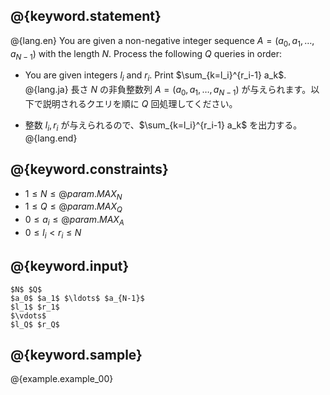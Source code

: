 ## @{keyword.statement}

@{lang.en}
You are given a non-negative integer sequence $A = (a_0, a_1, \ldots, a_{N-1})$ with the length $N$. Process the following $Q$ queries in order:

- You are given integers $l_i$ and $r_i$. Print $\sum_{k=l_i}^{r_i-1} a_k$.
@{lang.ja}
長さ $N$ の非負整数列 $A = (a_0, a_1, \ldots, a_{N-1})$ が与えられます。以下で説明されるクエリを順に $Q$ 回処理してください。

- 整数 $l_i, r_i$ が与えられるので、$\sum_{k=l_i}^{r_i-1} a_k$ を出力する。
@{lang.end}

## @{keyword.constraints}

- $1 \leq N \leq @{param.MAX_N}$
- $1 \leq Q \leq @{param.MAX_Q}$
- $0 \leq a_i \leq @{param.MAX_A}$
- $0 \leq l_i < r_i \leq N$

## @{keyword.input}

```
$N$ $Q$
$a_0$ $a_1$ $\ldots$ $a_{N-1}$
$l_1$ $r_1$
$\vdots$
$l_Q$ $r_Q$
```

## @{keyword.sample}

@{example.example_00}

